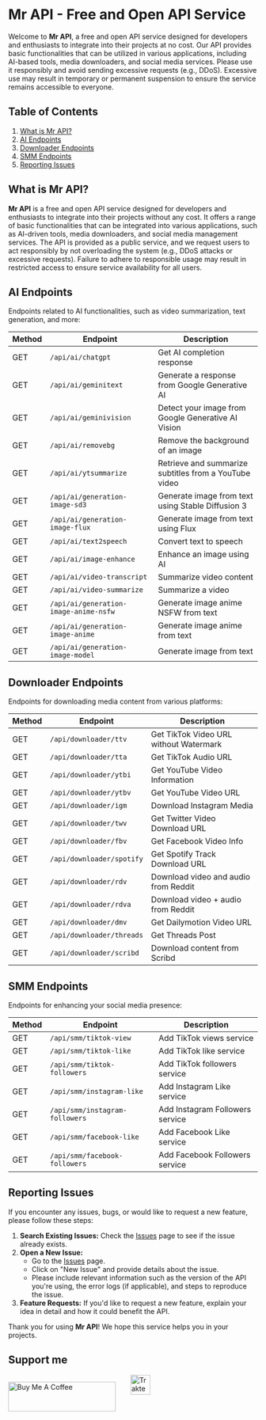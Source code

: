 
# Mr API - Free and Open API Service

Welcome to **Mr API**, a free and open API service designed for developers and enthusiasts to integrate into their projects at no cost. Our API provides basic functionalities that can be utilized in various applications, including AI-based tools, media downloaders, and social media services. Please use it responsibly and avoid sending excessive requests (e.g., DDoS). Excessive use may result in temporary or permanent suspension to ensure the service remains accessible to everyone.

## Table of Contents
1. [What is Mr API?](#what-is-mr-api)
2. [AI Endpoints](#ai-endpoints)
3. [Downloader Endpoints](#downloader-endpoints)
4. [SMM Endpoints](#smm-endpoints)
5. [Reporting Issues](#reporting-issues)

## What is Mr API?

**Mr API** is a free and open API service designed for developers and enthusiasts to integrate into their projects without any cost. It offers a range of basic functionalities that can be integrated into various applications, such as AI-driven tools, media downloaders, and social media management services. The API is provided as a public service, and we request users to act responsibly by not overloading the system (e.g., DDoS attacks or excessive requests). Failure to adhere to responsible usage may result in restricted access to ensure service availability for all users.

## AI Endpoints

Endpoints related to AI functionalities, such as video summarization, text generation, and more:

| Method | Endpoint                          | Description                                        |
|--------|------------------------------------|----------------------------------------------------|
| GET    | `/api/ai/chatgpt`                  | Get AI completion response                         |
| GET    | `/api/ai/geminitext`               | Generate a response from Google Generative AI      |
| GET    | `/api/ai/geminivision`             | Detect your image from Google Generative AI Vision |
| GET    | `/api/ai/removebg`                 | Remove the background of an image                  |
| GET    | `/api/ai/ytsummarize`              | Retrieve and summarize subtitles from a YouTube video |
| GET    | `/api/ai/generation-image-sd3`     | Generate image from text using Stable Diffusion 3  |
| GET    | `/api/ai/generation-image-flux`    | Generate image from text using Flux                |
| GET    | `/api/ai/text2speech`              | Convert text to speech                             |
| GET    | `/api/ai/image-enhance`            | Enhance an image using AI                          |
| GET    | `/api/ai/video-transcript`         | Summarize video content                            |
| GET    | `/api/ai/video-summarize`          | Summarize a video                                  |
| GET    | `/api/ai/generation-image-anime-nsfw`| Generate image anime NSFW from text              |
| GET    | `/api/ai/generation-image-anime`   | Generate image anime from text                     |
| GET    | `/api/ai/generation-image-model`   | Generate image from text                           |

## Downloader Endpoints

Endpoints for downloading media content from various platforms:

| Method | Endpoint                          | Description                                        |
|--------|------------------------------------|----------------------------------------------------|
| GET    | `/api/downloader/ttv`              | Get TikTok Video URL without Watermark             |
| GET    | `/api/downloader/tta`              | Get TikTok Audio URL                               |
| GET    | `/api/downloader/ytbi`             | Get YouTube Video Information                      |
| GET    | `/api/downloader/ytbv`             | Get YouTube Video URL                              |
| GET    | `/api/downloader/igm`              | Download Instagram Media                           |
| GET    | `/api/downloader/twv`              | Get Twitter Video Download URL                     |
| GET    | `/api/downloader/fbv`              | Get Facebook Video Info                            |
| GET    | `/api/downloader/spotify`          | Get Spotify Track Download URL                     |
| GET    | `/api/downloader/rdv`              | Download video and audio from Reddit               |
| GET    | `/api/downloader/rdva`             | Download video + audio from Reddit                 |
| GET    | `/api/downloader/dmv`              | Get Dailymotion Video URL                          |
| GET    | `/api/downloader/threads`          | Get Threads Post                                   |
| GET    | `/api/downloader/scribd`           | Download content from Scribd                       |

## SMM Endpoints

Endpoints for enhancing your social media presence:

| Method | Endpoint                          | Description                                        |
|--------|------------------------------------|----------------------------------------------------|
| GET    | `/api/smm/tiktok-view`             | Add TikTok views service                           |
| GET    | `/api/smm/tiktok-like`             | Add TikTok like service                            |
| GET    | `/api/smm/tiktok-followers`        | Add TikTok followers service                       |
| GET    | `/api/smm/instagram-like`          | Add Instagram Like service                         |
| GET    | `/api/smm/instagram-followers`     | Add Instagram Followers service                    |
| GET    | `/api/smm/facebook-like`           | Add Facebook Like service                          |
| GET    | `/api/smm/facebook-followers`      | Add Facebook Followers service                     |

## Reporting Issues

If you encounter any issues, bugs, or would like to request a new feature, please follow these steps:

1. **Search Existing Issues:** Check the [Issues](https://github.com/muhammadrafihq/api-issues/issues) page to see if the issue already exists.
2. **Open a New Issue:**
   - Go to the [Issues](https://github.com/muhammadrafihq/api-issues/issues) page.
   - Click on "New Issue" and provide details about the issue.
   - Please include relevant information such as the version of the API you're using, the error logs (if applicable), and steps to reproduce the issue.
3. **Feature Requests:** If you'd like to request a new feature, explain your idea in detail and how it could benefit the API.

Thank you for using **Mr API**! We hope this service helps you in your projects.

## Support me
<div style="display: flex; gap: 30px;">

<a href="https://www.buymeacoffee.com/muhammadrafihq" target="_blank"><img src="https://cdn.buymeacoffee.com/buttons/v2/default-yellow.png" alt="Buy Me A Coffee " style="height: 60px !important;width: 217px !important;"  ></a>

<a href="https://trakteer.id/muhammadrafihq" target="_blank">
  <img id="wse-buttons-preview" src="https://cdn.trakteer.id/images/embed/trbtn-red-1.png?date=18-11-2023" height="40" style="border:0px;height:40px;" alt="Trakteer Saya">
</a>

</div>

